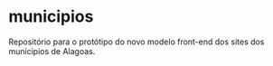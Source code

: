 # municipios
Repositório para o protótipo do novo modelo front-end dos sites dos munícipios de Alagoas.
